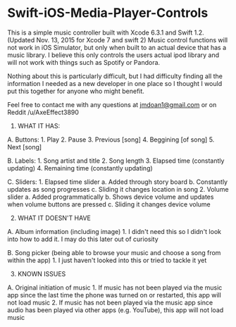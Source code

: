 # Swift-iOS-Media-Player-Controls

This is a simple music controller built with Xcode 6.3.1 and Swift 1.2. (Updated Nov. 13, 2015 for Xcode 7 and swift 2) Music control functions will not work in iOS Simulator, but only when built to an actual device that has a music library. I believe this only controls the users actual ipod library and will not work with things such as Spotify or Pandora.

Nothing about this is particularly difficult, but I had difficulty finding all the information I needed as a new developer in one place so I thought I would put this together for anyone who might benefit.

Feel free to contact me with any questions at jmdoan1@gmail.com or on Reddit /u/AxeEffect3890

1. WHAT IT HAS:

  A. Buttons: 
    1. Play
    2. Pause
    3. Previous [song]
    4. Beggining [of song]
    5. Next [song]

  B. Labels: 
    1. Song artist and title
    2. Song length
    3. Elapsed time (constantly updating)
    4. Remaining time (constantly updating)

  C. Sliders: 
    1. Elapsed time slider
      a. Added through story board
      b. Constantly updates as song progresses
      c. Sliding it changes location in song
    2. Volume slider
      a. Added programmatically
      b. Shows device volume and updates when volume buttons are pressed
      c. Sliding it changes device volume
      
2. WHAT IT DOESN'T HAVE

  A. Album information (including image)
    1. I didn't need this so I didn't look into how to add it. I may do this later out of curiosity 
   
  B. Song picker (being able to browse your music and choose a song from within the app)
    1. I just haven't looked into this or tried to tackle it yet
    
3. KNOWN ISSUES

  A. Original initiation of music
    1. If music has not been played via the music app since the last time the phone was turned on or restarted, this app will not load music
    2. If music has not been played via the music app since audio has been played via other apps (e.g. YouTube), this app will not load music

